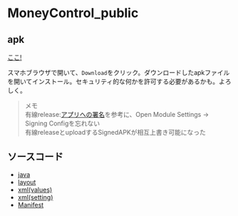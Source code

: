 # MoneyControl_public

## apk

[ここ!](https://github.com/oha-yashi/MoneyControl_public/blob/master/app/release/app-release.apk)

スマホブラウザで開いて、`Download`をクリック。ダウンロードしたapkファイルを開いてインストール。セキュリティ的な何かを許可する必要があるかも。よろしく。

>メモ</br>
>有線release:[アプリへの署名](https://developer.android.com/studio/publish/app-signing)を参考に、Open Module Settings -> Signing Configを忘れない</br>
>有線releaseとuploadするSignedAPKが相互上書き可能になった

## ソースコード

- [java](https://github.com/oha-yashi/MoneyControl_public/tree/master/app/src/main/java/com/example/moneycontrol)
- [layout](https://github.com/oha-yashi/MoneyControl_public/tree/master/app/src/main/res/layout)
- [xml(values)](https://github.com/oha-yashi/MoneyControl_public/tree/master/app/src/main/res/values)
- [xml(setting)](https://github.com/oha-yashi/MoneyControl_public/tree/master/app/src/main/res/xml)
- [Manifest](https://github.com/oha-yashi/MoneyControl_public/blob/master/app/src/main/AndroidManifest.xml)
